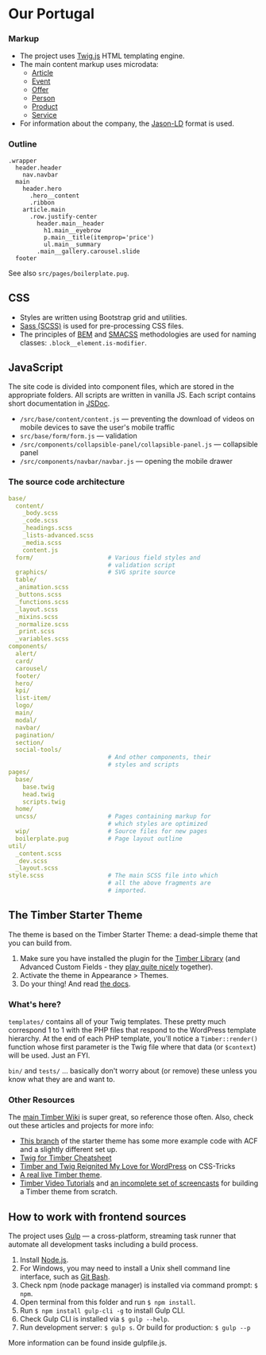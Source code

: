 # Our Portugal

### Markup

- The project uses [Twig.js](https://github.com/twigjs/twig.js/wiki) HTML templating engine.
- The main content markup uses microdata:
  - [Article](http://schema.org/Article)
  - [Event](http://schema.org/Event)
  - [Offer](http://schema.org/Offer)
  - [Person](http://schema.org/Person)
  - [Product](http://schema.org/Product)
  - [Service](http://schema.org/Service)
- For information about the company, the [Jason-LD](https://schema.org/Corporation) format is used.

### Outline

```pug
.wrapper
  header.header
    nav.navbar
  main
    header.hero
      .hero__content
      .ribbon
    article.main
      .row.justify-center
        header.main__header
          h1.main__eyebrow
          p.main__title(itemprop='price')
          ul.main__summary
        .main__gallery.carousel.slide
  footer
```

See also `src/pages/boilerplate.pug`.

## CSS

- Styles are written using Bootstrap grid and utilities.
- [Sass (SCSS)](https://sass-lang.com) is used for pre-processing CSS files.
- The principles of [BEM](https://en.bem.info) and [SMACSS](http://smacss.com/) methodologies are used for naming classes: `.block__element.is-modifier`.

## JavaScript

The site code is divided into component files, which are stored in the appropriate folders. All scripts are written in vanilla JS. Each script contains short documentation in [JSDoc](https://devdocs.io/jsdoc/about-getting-started).

- `/src/base/content/content.js` — preventing the download of videos on mobile devices to save the user's mobile traffic
- `src/base/form/form.js` — validation
- `/src/components/collapsible-panel/collapsible-panel.js` — collapsible panel
- `/src/components/navbar/navbar.js` — opening the mobile drawer

### The source code architecture

```yaml
base/
  content/
    _body.scss
    _code.scss
    _headings.scss
    _lists-advanced.scss
    _media.scss
    content.js
  form/                     # Various field styles and
                            # validation script
  graphics/                 # SVG sprite source
  table/
  _animation.scss
  _buttons.scss
  _functions.scss
  _layout.scss
  _mixins.scss
  _normalize.scss
  _print.scss
  _variables.scss
components/
  alert/
  card/
  carousel/
  footer/
  hero/
  kpi/
  list-item/
  logo/
  main/
  modal/
  navbar/
  pagination/
  section/
  social-tools/
                            # And other components, their
                            # styles and scripts
pages/
  base/
    base.twig
    head.twig
    scripts.twig
  home/
  uncss/                    # Pages containing markup for
                            # which styles are optimized
  wip/                      # Source files for new pages
  boilerplate.pug           # Page layout outline
util/
  _content.scss
  _dev.scss
  _layout.scss
style.scss                  # The main SCSS file into which
                            # all the above fragments are
                            # imported.
```

## The Timber Starter Theme

The theme is based on the Timber Starter Theme: a dead-simple theme that you can build from.

1. Make sure you have installed the plugin for the [Timber Library](https://wordpress.org/plugins/timber-library/) (and Advanced Custom Fields - they [play quite nicely](https://timber.github.io/docs/guides/acf-cookbook/#nav) together).
2. Activate the theme in Appearance >  Themes.
3. Do your thing! And read [the docs](https://github.com/jarednova/timber/wiki).

### What's here?

`templates/` contains all of your Twig templates. These pretty much correspond 1 to 1 with the PHP files that respond to the WordPress template hierarchy. At the end of each PHP template, you'll notice a `Timber::render()` function whose first parameter is the Twig file where that data (or `$context`) will be used. Just an FYI.

`bin/` and `tests/` ... basically don't worry about (or remove) these unless you know what they are and want to.

### Other Resources

The [main Timber Wiki](https://github.com/jarednova/timber/wiki) is super great, so reference those often. Also, check out these articles and projects for more info:

- [This branch](https://github.com/laras126/timber-starter-theme/tree/tackle-box) of the starter theme has some more example code with ACF and a slightly different set up.
- [Twig for Timber Cheatsheet](http://notlaura.com/the-twig-for-timber-cheatsheet/)
- [Timber and Twig Reignited My Love for WordPress](https://css-tricks.com/timber-and-twig-reignited-my-love-for-wordpress/) on CSS-Tricks
- [A real live Timber theme](https://github.com/laras126/yuling-theme).
- [Timber Video Tutorials](http://timber.github.io/timber/#video-tutorials) and [an incomplete set of screencasts](https://www.youtube.com/playlist?list=PLuIlodXmVQ6pkqWyR6mtQ5gQZ6BrnuFx-) for building a Timber theme from scratch.

## How to work with frontend sources

The project uses [Gulp](https://gulpjs.com) — a cross-platform, streaming task runner that automate all development tasks including a build process.

1. Install [Node.js](https://nodejs.org/en/).
2. For Windows, you may need to install a Unix shell command line interface, such as [Git Bash](https://git-scm.com/downloads).
3. Check npm (node package manager) is installed via command prompt: `$ npm`.
4. Open terminal from this folder and run `$ npm install`.
5. Run `$ npm install gulp-cli -g` to install Gulp CLI.
6. Check Gulp CLI is installed via `$ gulp --help`.
7. Run development server: `$ gulp s`. Or build for production:  `$ gulp --p`

More information can be found inside gulpfile.js.


